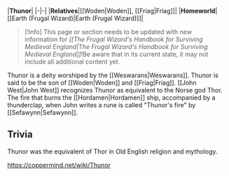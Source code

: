 |**Thunor**|
|-|-|
|**Relatives**|[[Woden\|Woden]], [[Friag\|Friag]]|
|**Homeworld**|[[Earth (Frugal Wizard)\|Earth (Frugal Wizard)]]|

> [!info] This page or section needs to be updated with new information for *[[The Frugal Wizard's Handbook for Surviving Medieval England\|The Frugal Wizard's Handbook for Surviving Medieval England]]*!Be aware that in its current state, it may not include all additional content yet.

Thunor is a deity worshiped by the [[Weswarans\|Weswarans]].
Thunor is said to be the son of [[Woden\|Woden]] and [[Friag\|Friag]]. [[John West\|John West]] recognizes Thunor as equivalent to the Norse god Thor.
The fire that burns the [[Hordamen\|Hordamen]] ship, accompanied by a thunderclap, when John writes a rune is called "Thunor's fire" by [[Sefawynn\|Sefawynn]].

## Trivia
Thunor was the equivalent of Thor in Old English religion and mythology.


https://coppermind.net/wiki/Thunor